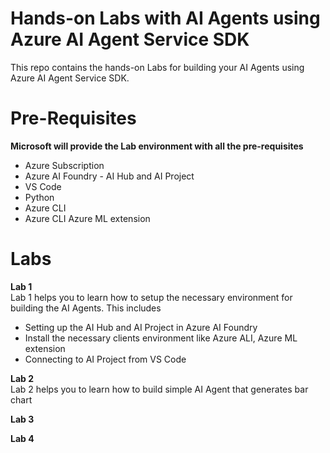 # Hands-on Labs with AI Agents using Azure AI Agent Service SDK

This repo contains the hands-on Labs for building your AI Agents using Azure AI Agent Service SDK.

# Pre-Requisites
**Microsoft will provide the Lab environment with all the pre-requisites**
* Azure Subscription
* Azure AI Foundry - AI Hub and AI Project <br>
* VS Code <br>
* Python <br>
* Azure CLI <br>
* Azure CLI Azure ML extension <br>

# Labs

**Lab 1**
<br> Lab 1 helps you to learn how to setup the necessary environment for  building the AI Agents. This includes 
* Setting up the AI Hub and AI Project in Azure AI Foundry
* Install the necessary clients environment like Azure ALI, Azure ML extension
* Connecting to AI Project from VS Code

**Lab 2**
<br>Lab 2 helps you to learn how to build simple AI Agent that generates bar chart

**Lab 3**

**Lab 4**
